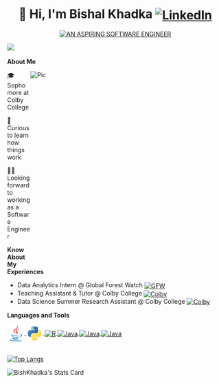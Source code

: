 <h1 align="center">👋 Hi, I'm Bishal Khadka <a target="_blank" rel="noopener noreferrer" href="https://www.linkedin.com/in/khadka-bishal/"><img align="center" src="https://upload.wikimedia.org/wikipedia/commons/thumb/c/ca/LinkedIn_logo_initials.png/640px-LinkedIn_logo_initials.png" alt="LinkedIn" height="25" width="25" /></a> </h1> 

<p align = "center"> <a align="center" href="https://git.io/typing-svg"><img src="https://readme-typing-svg.herokuapp.com?font=Fira+Code&size=25&duration=2500&pause=350&width=435&lines=AN+ASPIRING+SOFTWARE+ENGINEER" alt="AN ASPIRING SOFTWARE ENGINEER" /></a> </p>

![](https://komarev.com/ghpvc/?username=BishKhadka)

**About Me**

<a>
<img align="right" src="https://img.freepik.com/free-vector/custom-style-script-website-optimization-coding-software-development-female-programmer-cartoon-character-working-adding-javascript-css-code_335657-2370.jpg?w=740&t=st=1664553172~exp=1664553772~hmac=0bffd06896f24977a75fc6d68e71dec5dbfa953a7bd6d02b17b310b646b9c79f" alt="Pic" height="450" width="450" />
</a>

🎓 Sophomore at Colby College

🤔 Curious to learn how things work

👨‍💻 Looking forward to working as a Software Engineer

**Know About My Experiences**
- Data Analytics Intern @ Global Forest Watch <a href="https://www.globalforestwatch.org"><img align="center" src="https://scontent-bos5-1.xx.fbcdn.net/v/t31.18172-8/902555_200324030147966_394135174_o.jpg?_nc_cat=102&ccb=1-7&_nc_sid=09cbfe&_nc_ohc=Ljr5W-RNpRsAX8v2lS2&_nc_ht=scontent-bos5-1.xx&oh=00_AT_YsmhoQs7pEhIrwNOhz1RYAIlNEFhh3IAIOew0CcAbSQ&oe=635BDBC9" alt="GFW" height="40" width="40" /></a> </h1>
- Teaching Assistant & Tutor @ Colby College <a href="https://www.colby.edu"><img align="center" src="https://upload.wikimedia.org/wikipedia/en/thumb/2/27/Colby_College_seal.svg/800px-Colby_College_seal.svg.png" alt="Colby" height="40" width="40" /></a> </h1> 
- Data Science Summer Research Assistant @ Colby College <a href="https://www.colby.edu/research/"><img align="center" src="https://upload.wikimedia.org/wikipedia/en/thumb/2/27/Colby_College_seal.svg/800px-Colby_College_seal.svg.png" alt="Colby" height="40" width="40" /></a> </h1>  

**Languages and Tools**

<a href="https://www.java.com" target="blank">
<img align="center" src="https://raw.githubusercontent.com/devicons/devicon/master/icons/java/java-original.svg" alt="Java" height="40" width="40" />
</a>

<a href="https://www.python.org" target="blank">
<img align="center" src="https://raw.githubusercontent.com/devicons/devicon/master/icons/python/python-original.svg" alt="Python" height="40" width="40" />
</a>

<a href="https://www.r-project.org" target="blank"> 
<img align="center" src="https://www.r-project.org/Rlogo.png" alt="R" height="40" width="45" />
</a>

<a href="https://jupyter.org" target="blank">
<img align="center" src="https://jupyter.org/assets/homepage/main-logo.svg" alt="Java" height="50" width="50" />
</a>

<a href="https://git-scm.com" target="blank">
<img align="center" src="https://git-scm.com/images/logos/downloads/Git-Icon-1788C.png" alt="Java" height="50" width="50" />
</a>

<a href="https://www.mysql.com" target="blank">
<img align="center" src="https://download.logo.wine/logo/MySQL/MySQL-Logo.wine.png" alt="Java" height="50" width="90" />
</a>
<br></br>

[![Top Langs](https://github-readme-stats.vercel.app/api/top-langs/?username=BishKhadka&layout=compact&show_icons=true)](https://github.com/anuraghazra/github-readme-stats)

<img align="left" src="https://github-readme-streak-stats.herokuapp.com?user=BishKhadka&theme=neon-palenight&show_icons=true&theme=github_light&hide_border=false" alt="BishKhadka's Stats Card" /></p>


<!---
BishKhadka/BishKhadka is a ✨ special ✨ repository because its `README.md` (this file) appears on your GitHub profile.
You can click the Preview link to take a look at your changes.
--->
